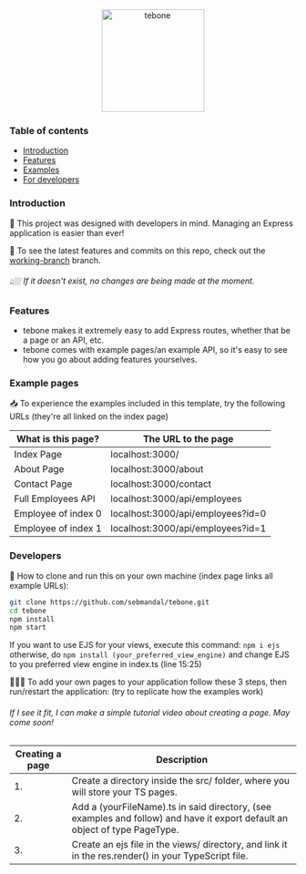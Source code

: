 <div align="center">
  <a href="https://github.com/sebmandal/tebone" target="_blank">
    <img height="180" alt="tebone" src="https://cdn.discordapp.com/attachments/869843923428847666/872057443566383144/tebone.svg">
  </a>
</div>

### Table of contents

- [Introduction](#introduction)
- [Features](#features)
- [Examples](#example-pages)
- [For developers](#developers)

### Introduction

🦚 This project was designed with developers in mind. Managing an Express application is easier than ever!

📲 To see the latest features and commits on this repo, check out the [working-branch](https://github.com/sebmandal/tebone/tree/working-branch) branch.

###### 👆🏼 If it doesn't exist, no changes are being made at the moment.

### Features

- tebone makes it extremely easy to add Express routes, whether that be a page or an API, etc.
- tebone comes with example pages/an example API, so it's easy to see how you go about adding features yourselves.

### Example pages

📥 To experience the examples included in this template, try the following URLs (they're all linked on the index page)

| What is this page?  | The URL to the page               |
| ------------------- | --------------------------------- |
| Index Page          | localhost:3000/                   |
| About Page          | localhost:3000/about              |
| Contact Page        | localhost:3000/contact            |
| Full Employees API  | localhost:3000/api/employees      |
| Employee of index 0 | localhost:3000/api/employees?id=0 |
| Employee of index 1 | localhost:3000/api/employees?id=1 |

### Developers

📑 How to clone and run this on your own machine (index page links all example URLs):

```bash
git clone https://github.com/sebmandal/tebone.git
cd tebone
npm install
npm start
```

If you want to use EJS for your views, execute this command: `npm i ejs` otherwise, do `npm install (your_preferred_view_engine)` and change EJS to you preferred view engine in index.ts (line 15:25)

👨🏻‍💻 To add your own pages to your application follow these 3 steps, then run/restart the application: (try to replicate how the examples work)

###### If I see it fit, I can make a simple tutorial video about creating a page. May come soon!

| Creating a page | Description                                                                                                                 |
| --------------- | --------------------------------------------------------------------------------------------------------------------------- |
| 1.              | Create a directory inside the src/ folder, where you will store your TS pages.                                              |
| 2.              | Add a (yourFileName).ts in said directory, (see examples and follow) and have it export default an object of type PageType. |
| 3.              | Create an ejs file in the views/ directory, and link it in the res.render() in your TypeScript file.                        |

